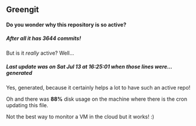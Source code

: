 ## Greengit

#### Do you wonder why this repository is so active?

##### After all it has 3644 commits!

But is it *really* active? Well...

##### Last update was on Sat Jul 13 at 16:25:01 when those lines were... generated

Yes, generated, because it certainly helps a lot to have such an active repo!

Oh and there was **88%** disk usage on the machine
where there is the cron updating this file.

Not the best way to monitor a VM in the cloud but it works! :)
